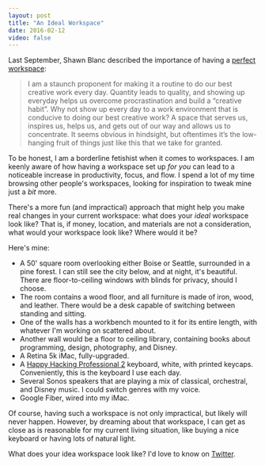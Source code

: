 ```yaml
---
layout: post
title: "An Ideal Workspace"
date: 2016-02-12
video: false
---
```


Last September, Shawn Blanc described the importance of having a [perfect workspace](https://shawnblanc.net/2015/09/your-ideal-workspace/ "perfect workspace"):

> I am a staunch proponent for making it a routine to do our best creative work every day. Quantity leads to quality, and showing up everyday helps us overcome procrastination and build a “creative habit”. Why not show up every day to a work environment that is conducive to doing our best creative work? A space that serves us, inspires us, helps us, and gets out of our way and allows us to concentrate. It seems obvious in hindsight, but oftentimes it’s the low-hanging fruit of things just like this that we take for granted.

To be honest, I am a borderline fetishist when it comes to workspaces. I am keenly aware of how having a workspace set up _for you_ can lead to a noticeable increase in productivity, focus, and flow. I spend a lot of my time browsing other people's workspaces, looking for inspiration to tweak mine just a _bit_ more.

There's a more fun (and impractical) approach that might help you make real changes in your current workspace: what does your _ideal_ workspace look like? That is, if money, location, and materials are not a consideration, what would your workspace look like? Where would it be?

Here's mine:

- A 50' square room overlooking either Boise or Seattle, surrounded in a pine forest. I can still see the city below, and at night, it's beautiful. There are floor-to-ceiling windows with blinds for privacy, should I choose.
- The room contains a wood floor, and all furniture is made of iron, wood, and leather. There would be a desk capable of switching between standing and sitting.
- One of the walls has a workbench mounted to it for its entire length, with whatever I'm working on scattered about.
- Another wall would be a floor to ceiling library, containing books about programming, design, photography, and Disney.
- A Retina 5k iMac, fully-upgraded.
- A [Happy Hacking Professional 2](http://amzn.to/1PxgQj7 "Happy Hacking Professional 2") keyboard, white, with printed keycaps. Conveniently, this is the keyboard I use each day.
- Several Sonos speakers that are playing a mix of classical, orchestral, and Disney music. I could switch genres with my voice.
- Google Fiber, wired into my iMac.

Of course, having such a workspace is not only impractical, but likely will never happen. However, by dreaming about that workspace, I can get as close as is reasonable for my current living situation, like buying a nice keyboard or having lots of natural light.

What does your idea workspace look like? I'd love to know on [Twitter](https://twitter.com/_rogerogden "Twitter").
